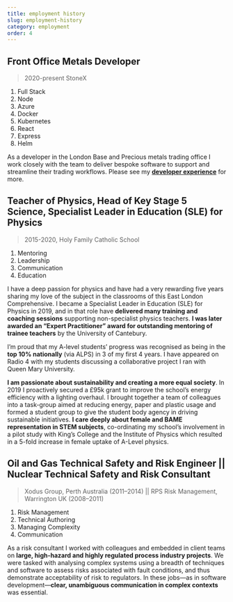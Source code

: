 ```yaml
---
title: employment history
slug: employment-history
category: employment
order: 4
---
```


## Front Office Metals Developer

> 2020-present StoneX

1. Full Stack
2. Node
3. Azure
4. Docker
5. Kubernetes
6. React
7. Express
8. Helm

As a developer in the London Base and Precious metals trading office I work closely with the team to deliver bespoke software to support and streamline their trading workflows. Please see my **<a href="/developer-experience">developer experience</a>** for more.

## Teacher of Physics, Head of Key Stage 5 Science, Specialist Leader in Education (SLE) for Physics

> 2015-2020, Holy Family Catholic School

1. Mentoring
2. Leadership
3. Communication
4. Education

I have a deep passion for physics and have had a very rewarding five years sharing my love of the subject in the classrooms of this East London Comprehensive. I became a Specialist Leader in Education (SLE) for Physics in 2019, and in that role have **delivered many training and coaching sessions** supporting non-specialist physics teachers. **I was later awarded an “Expert Practitioner” award for outstanding mentoring of trainee teachers** by the University of Cantebury.

I’m proud that my A-level students’ progress was recognised as being in the **top 10% nationally** (via ALPS) in 3 of my first 4 years. I have appeared on Radio 4 with my students discussing a collaborative project I ran with Queen Mary University.

**I am passionate about sustainability and creating a more equal society**. In 2019 I proactively secured a £95k grant to improve the school’s energy efficiency with a lighting overhaul. I brought together a team of colleagues into a task-group aimed at reducing energy, paper and plastic usage and formed a student group to give the student body agency in driving sustainable initiatives. **I care deeply about female and BAME representation in STEM subjects**, co-ordinating my school’s involvement in a pilot study with King’s College and the Institute of Physics which resulted in a 5-fold increase in female uptake of A-Level physics.

## Oil and Gas Technical Safety and Risk Engineer || Nuclear Technical Safety and Risk Consultant

> Xodus Group, Perth Australia (2011–2014) || RPS Risk Management, Warrington UK (2008–2011)

1. Risk Management
2. Technical Authoring
3. Managing Complexity
4. Communication

As a risk consultant I worked with colleagues and embedded in client teams on **large, high-hazard and highly regulated process industry projects**. We were tasked with analysing complex systems using a breadth of techniques and software to assess risks associated with fault conditions, and thus demonstrate acceptability of risk to regulators. In these jobs—as in software development—**clear, unambiguous communication in complex contexts** was essential.
